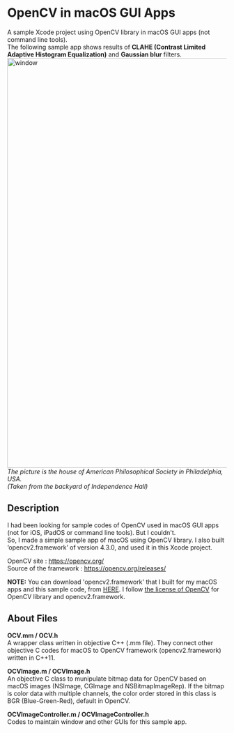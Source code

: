 # OpenCV in macOS GUI Apps
A sample Xcode project using OpenCV library in macOS GUI apps (not command line tools).  
The following sample app shows results of **CLAHE (Contrast Limited Adaptive Histogram Equalization)** and **Gaussian blur** filters.  
<img width="940" alt="window" src="https://user-images.githubusercontent.com/52600509/71859174-4b9d9b00-3131-11ea-816e-ae7cf78d976b.png">  
*The picture is the house of American Philosophical Society in Philadelphia, USA.  
(Taken from the backyard of Independence Hall)*  
  
  
## Description
I had been looking for sample codes of OpenCV used in macOS GUI apps (not for iOS, iPadOS or command line tools). But I couldn't.  
So, I made a simple sample app of macOS using OpenCV library. I also built ‘opencv2.framework’ of version 4.3.0, and used it in this Xcode project.  
  
OpenCV site : <https://opencv.org/>  
Source of the framework : <https://opencv.org/releases/>  
  
**NOTE:** You can download 'opencv2.framework' that I built for my macOS apps and this sample code, from [HERE](https://1drv.ms/u/s!AjXH_7BsMKXajpd9CWN2SouiYQzz5w?e=KTcRLl). I follow [the license of OpenCV](https://github.com/tkshirakawa/OpenCV_in_macOS/blob/master/LICENSE%20of%20OpenCV) for OpenCV library and opencv2.framework.  
  
  
## About Files
**OCV.mm / OCV.h**  
A wrapper class written in objective C++ (.mm file). They connect other objective C codes for macOS to OpenCV framework (opencv2.framework) written in C++11.  
  
**OCVImage.m / OCVImage.h**  
An objective C class to munipulate bitmap data for OpenCV based on macOS images (NSImage, CGImage and NSBitmapImageRep). If the bitmap is color data with multiple channels, the color order stored in this class is BGR (Blue-Green-Red), default in OpenCV.  
  
**OCVImageController.m / OCVImageController.h**  
Codes to maintain window and other GUIs for this sample app.  
  
